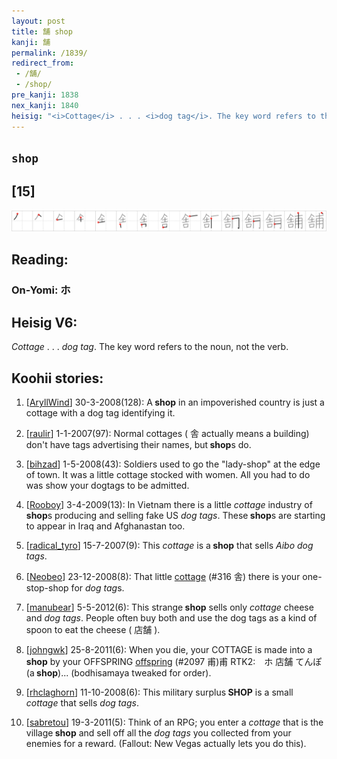 ```yaml
---
layout: post
title: 舗 shop
kanji: 舗
permalink: /1839/
redirect_from:
 - /舗/
 - /shop/
pre_kanji: 1838
nex_kanji: 1840
heisig: "<i>Cottage</i> . . . <i>dog tag</i>. The key word refers to the noun, not the verb."
---
```


## `shop`

## [15]

<div class="stroke"><img src="../images/E88897.png" /></div>

## Reading:

### On-Yomi: ホ

## Heisig V6:

<i>Cottage</i> . . . <i>dog tag</i>. The key word refers to the noun, not the verb.

## Koohii stories:

1) [<a href="http://kanji.koohii.com/profile/AryllWind">AryllWind</a>] 30-3-2008(128): A<strong> shop</strong> in an impoverished country is just a cottage with a dog tag identifying it.

2) [<a href="http://kanji.koohii.com/profile/raulir">raulir</a>] 1-1-2007(97): Normal cottages ( 舎 actually means a building) don&#039;t have tags advertising their names, but<strong> shop</strong>s do.

3) [<a href="http://kanji.koohii.com/profile/bihzad">bihzad</a>] 1-5-2008(43): Soldiers used to go the &quot;lady-shop&quot; at the edge of town. It was a little cottage stocked with women. All you had to do was show your dogtags to be admitted.

4) [<a href="http://kanji.koohii.com/profile/Rooboy">Rooboy</a>] 3-4-2009(13): In Vietnam there is a little <em>cottage</em> industry of<strong> shop</strong>s producing and selling fake US <em>dog tags</em>. These<strong> shop</strong>s are starting to appear in Iraq and Afghanastan too.

5) [<a href="http://kanji.koohii.com/profile/radical_tyro">radical_tyro</a>] 15-7-2007(9): This <em>cottage</em> is a<strong> shop</strong> that sells <em>Aibo dog tags</em>.

6) [<a href="http://kanji.koohii.com/profile/Neobeo">Neobeo</a>] 23-12-2008(8): That little <a href="../316">cottage</a> (#316 舎) there is your one-stop-shop for <em>dog tag</em>s.

7) [<a href="http://kanji.koohii.com/profile/manubear">manubear</a>] 5-5-2012(6): This strange<strong> shop</strong> sells only <em>cottage</em> cheese and <em>dog tags</em>. People often buy both and use the dog tags as a kind of spoon to eat the cheese ( 店舗 ).

8) [<a href="http://kanji.koohii.com/profile/johngwk">johngwk</a>] 25-8-2011(6): When you die, your COTTAGE is made into a<strong> shop</strong> by your OFFSPRING <a href="../2097">offspring</a> (#2097 甫)甫 RTK2:　ホ 店舗 てんぽ(a<strong> shop</strong>)... (bodhisamaya tweaked for order).

9) [<a href="http://kanji.koohii.com/profile/rhclaghorn">rhclaghorn</a>] 11-10-2008(6): This military surplus<strong> SHOP</strong> is a small <em>cottage</em> that sells <em>dog tags</em>.

10) [<a href="http://kanji.koohii.com/profile/sabretou">sabretou</a>] 19-3-2011(5): Think of an RPG; you enter a <em>cottage</em> that is the village<strong> shop</strong> and sell off all the <em>dog tags</em> you collected from your enemies for a reward. (Fallout: New Vegas actually lets you do this).

